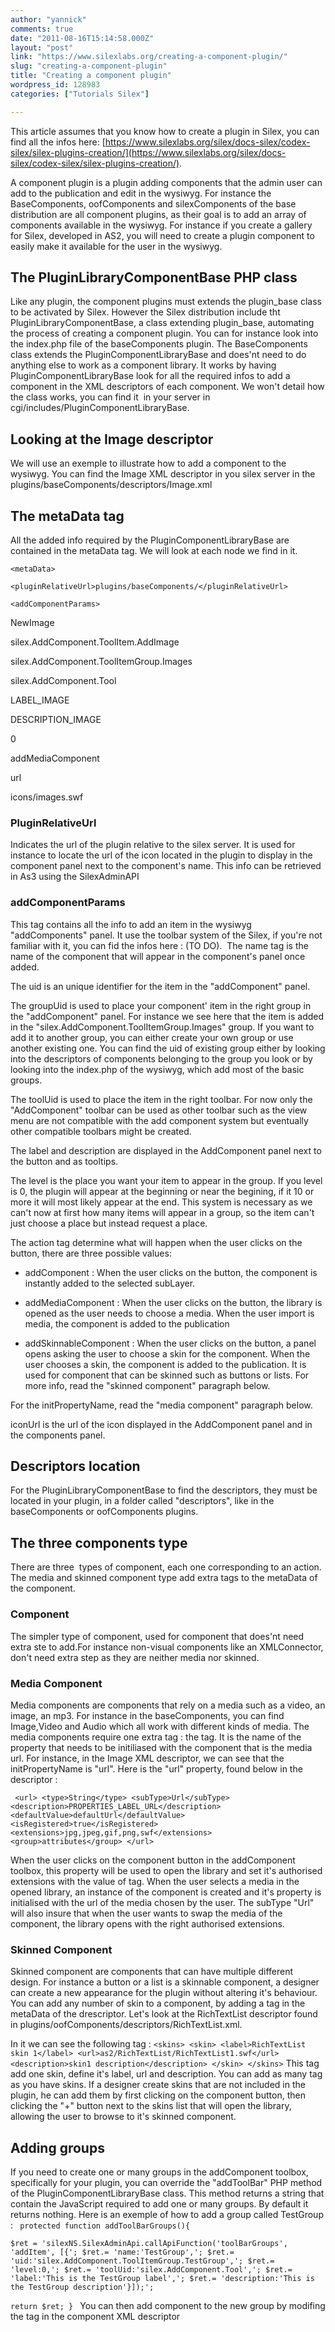 ```yaml
---
author: "yannick"
comments: true
date: "2011-08-16T15:14:58.000Z"
layout: "post"
link: "https://www.silexlabs.org/creating-a-component-plugin/"
slug: "creating-a-component-plugin"
title: "Creating a component plugin"
wordpress_id: 128983
categories: ["Tutorials Silex"]

---
```

This article assumes that you know how to create a plugin in Silex, you can find all the infos here: [https://www.silexlabs.org/silex/docs-silex/codex-silex/silex-plugins-creation/](https://www.silexlabs.org/silex/docs-silex/codex-silex/silex-plugins-creation/).

A component plugin is a plugin adding components that the admin user can add to the publication and edit in the wysiwyg. For instance the BaseComponents, oofComponents and silexComponents of the base distribution are all component plugins, as their goal is to add an array of components available in the wysiwyg. For instance if you create a gallery for Silex, developed in AS2, you will need to create a plugin component to easily make it available for the user in the wysiwyg.<!-- more -->


## The PluginLibraryComponentBase PHP class


Like any plugin, the component plugins must extends the plugin_base class to be activated by Silex. However the Silex distribution include tht PluginLibraryComponentBase, a class extending plugin_base, automating the process of creating a component plugin. You can for instance look into the index.php file of the baseComponents plugin. The BaseComponents class extends the PluginComponentLibraryBase and does'nt need to do anything else to work as a component library. It works by having PluginComponentLibraryBase look for all the required infos to add a component in the XML descriptors of each component. We won't detail how the class works, you can find it  in your server in cgi/includes/PluginComponentLibraryBase.


## Looking at the Image descriptor


We will use an exemple to illustrate how to add a component to the wysiwyg. You can find the Image XML descriptor in you silex server in the plugins/baseComponents/descriptors/Image.xml


## The metaData tag


All the added info required by the PluginComponentLibraryBase are contained in the metaData tag. We will look at each node we find in it.


``<metaData>``




`<pluginRelativeUrl>plugins/baseComponents/</pluginRelativeUrl>`




`<addComponentParams>`




<name>NewImage</name>




<uid>silex.AddComponent.ToolItem.AddImage</uid>




<groupUid>silex.AddComponent.ToolItemGroup.Images</groupUid>




<toolUid>silex.AddComponent.Tool</toolUid>




<label>LABEL_IMAGE</label>




<description>DESCRIPTION_IMAGE</description>




<level>0</level>




<action>addMediaComponent</action>




<initPropertyName>url</initPropertyName>




<iconUrl>icons/images.swf</iconUrl>




</addComponentParams>




</metaData>




### PluginRelativeUrl


Indicates the url of the plugin relative to the silex server. It is used for instance to locate the url of the icon located in the plugin to display in the component panel next to the component's name. This info can be retrieved in As3 using the SilexAdminAPI


### addComponentParams


This tag contains all the info to add an item in the wysiwyg "addComponents" panel. It use the toolbar system of the Silex, if you're not familiar with it, you can fid the infos here : (TO DO).  The name tag is the name of the component that will appear in the component's panel once added.

The uid is an unique identifier for the item in the "addComponent" panel.

The groupUid is used to place your component' item in the right group in the "addComponent" panel. For instance we see here that the item is added in the "silex.AddComponent.ToolItemGroup.Images" group. If you want to add it to another group, you can either create your own group or use another existing one. You can find the uid of existing group either by looking into the descriptors of components belonging to the group you look or by looking into the index.php of the wysiwyg, which add most of the basic groups.

The toolUid is used to place the item in the right toolbar. For now only the "AddComponent" toolbar can be used as other toolbar such as the view menu are not compatible with the add component system but eventually other compatible toolbars might be created.

The label and description are displayed in the AddComponent panel next to the button and as tooltips.

The level is the place you want your item to appear in the group. If you level is 0, the plugin will appear at the beginning or near the begining, if it 10 or more it will most likely appear at the end. This system is necessary as we can't now at first how many items will appear in a group, so the item can't just choose a place but instead request a place.

The action tag determine what will happen when the user clicks on the button, there are three possible values:




  * addComponent : When the user clicks on the button, the component is instantly added to the selected subLayer.


  * addMediaComponent : When the user clicks on the button, the library is opened as the user needs to choose a media. When the user import is media, the component is added to the publication


  * addSkinnableComponent : When the user clicks on the button, a panel opens asking the user to choose a skin for the component. When the user chooses a skin, the component is added to the publication. It is used for component that can be skinned such as buttons or lists. For more info, read the "skinned component" paragraph below.


For the initPropertyName, read the "media component" paragraph below.

iconUrl is the url of the icon displayed in the AddComponent panel and in the components panel.


## Descriptors location


For the PluginLibraryComponentBase to find the descriptors, they must be located in your plugin, in a folder called "descriptors", like in the baseComponents or oofComponents plugins.


## The three components type


There are three  types of component, each one corresponding to an action. The media and skinned component type add extra tags to the metaData of the component.


### Component


The simpler type of component, used for component that does'nt need extra ste to add.For instance non-visual components like an XMLConnector, don't need extra step as they are neither media nor skinned.


### Media Component


Media components are components that rely on a media such as a video, an image, an mp3. For instance in the baseComponents, you can find Image,Video and Audio which all work with different kinds of media. The media components require one extra tag : the <initPropertyName> tag. It is the name of the property that needs to be initiliased with the component that is the media url. For instance, in the Image XML descriptor, we can see that the initPropertyName is "url". Here is the "url" property, found below in the descriptor :

` <url>
<type>String</type>
<subType>Url</subType>
<description>PROPERTIES_LABEL_URL</description>
<defaultValue>defaultUrl</defaultValue>
<isRegistered>true</isRegistered>
<extensions>jpg,jpeg,gif,png,swf</extensions>
<group>attributes</group>
</url>`

When the user clicks on the component button in the addComponent toolbox, this property will be used to open the library and set it's authorised extensions with the value of <extensions> tag. When the user selects a media in the opened library, an instance of the component is created and it's <initPropertyName> property is initialised with the url of the media chosen by the user. The subType "Url" will also insure that when the user wants to swap the media of the component, the library opens with the right authorised extensions.


### Skinned Component


Skinned component are components that can have multiple different design. For instance a button or a list is a skinnable component, a designer can create a new appearance for the plugin without altering it's behaviour. You can add any number of skin to a component, by adding a <skins> tag in the metaData of the drescriptor. Let's look at the RichTextList descriptor found in plugins/oofComponents/descriptors/RichTextList.xml.

In it we can see the following tag :
`
<skins>
<skin>
<label>RichTextList skin 1</label>
<url>as2/RichTextList/RichTextList1.swf</url>
<description>skin1 description</description>
</skin>
</skins>
`
This tag add one skin, define it's label, url and description. You can add as many<skin> tag as you have skins. If a designer create skins that are not included in the plugin, he can add them by first clicking on the component button, then clicking the "+" button next to the skins list that will open the library, allowing the user to browse to it's skinned component.


## Adding groups


If you need to create one or many groups in the addComponent toolbox, specifically for your plugin, you can override the "addToolBar" PHP method of the PluginComponentLibraryBase class. This method returns a string that contain the JavaScript required to add one or many groups. By default it returns nothing. Here is an exemple of how to add a group called TestGroup :
`
protected function addToolBarGroups(){`

`$ret = 'silexNS.SilexAdminApi.callApiFunction('toolBarGroups', 'addItem', [{';
$ret.= 'name:'TestGroup',';
$ret.= 'uid:'silex.AddComponent.ToolItemGroup.TestGroup',';
$ret.= 'level:0,';
$ret.= 'toolUid:'silex.AddComponent.Tool',';
$ret.= 'label:'This is the TestGroup label',';
$ret.= 'description:'This is the TestGroup description'}]);';`

`return $ret;
}
`
You can then add component to the new group by modifing the <groupUid> tag in the component XML descriptor

